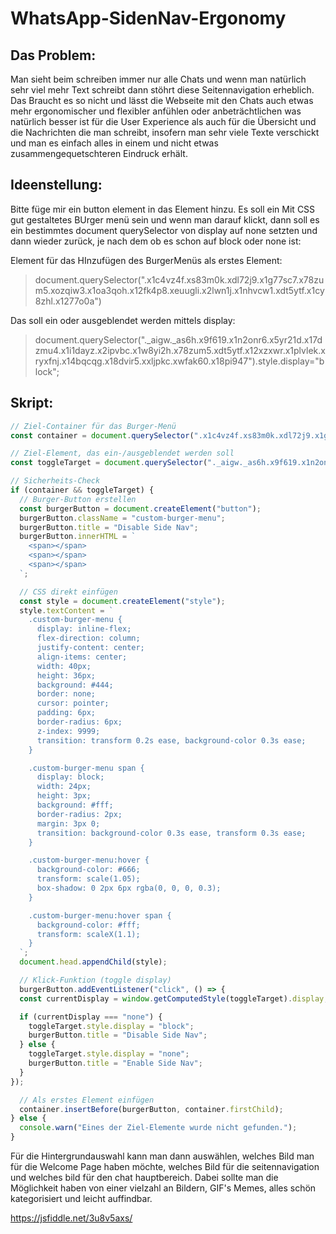 # WhatsApp-SidenNav-Ergonomy

## Das Problem:
Man sieht beim schreiben immer nur alle Chats und wenn man natürlich sehr viel mehr Text schreibt dann stöhrt diese Seitennavigation erheblich. Das Braucht es so nicht und lässt die Webseite mit den Chats auch etwas mehr ergonomischer und flexibler anfühlen oder anbeträchtlichen was natürlich besser ist für die User Experience als auch für die Übersicht und die Nachrichten die man schreibt, insofern man sehr viele Texte verschickt und man es einfach alles in einem und nicht etwas zusammengequetschteren Eindruck erhält.

## Ideenstellung:
Bitte füge mir ein button element in das Element hinzu. Es soll ein Mit CSS gut gestaltetes BUrger menü sein und wenn man darauf klickt, dann soll es ein bestimmtes document querySelector von display auf none setzten und dann wieder zurück, je nach dem ob es schon auf block oder none ist:

Element für das HInzufügen des BurgerMenüs als erstes Element:
> document.querySelector(".x1c4vz4f.xs83m0k.xdl72j9.x1g77sc7.x78zum5.xozqiw3.x1oa3qoh.x12fk4p8.xeuugli.x2lwn1j.x1nhvcw1.xdt5ytf.x1cy8zhl.x1277o0a")

Das soll ein oder ausgeblendet werden mittels display:
> document.querySelector("._aigw._as6h.x9f619.x1n2onr6.x5yr21d.x17dzmu4.x1i1dayz.x2ipvbc.x1w8yi2h.x78zum5.xdt5ytf.x12xzxwr.x1plvlek.xryxfnj.x14bqcqg.x18dvir5.xxljpkc.xwfak60.x18pi947").style.display="block";

## Skript:

```javascript
// Ziel-Container für das Burger-Menü
const container = document.querySelector(".x1c4vz4f.xs83m0k.xdl72j9.x1g77sc7.x78zum5.xozqiw3.x1oa3qoh.x12fk4p8.xeuugli.x2lwn1j.x1nhvcw1.xdt5ytf.x1cy8zhl.x1277o0a");

// Ziel-Element, das ein-/ausgeblendet werden soll
const toggleTarget = document.querySelector("._aigw._as6h.x9f619.x1n2onr6.x5yr21d.x17dzmu4.x1i1dayz.x2ipvbc.x1w8yi2h.x78zum5.xdt5ytf.x12xzxwr.x1plvlek.xryxfnj.x14bqcqg.x18dvir5.xxljpkc.xwfak60.x18pi947");

// Sicherheits-Check
if (container && toggleTarget) {
  // Burger-Button erstellen
  const burgerButton = document.createElement("button");
  burgerButton.className = "custom-burger-menu";
  burgerButton.title = "Disable Side Nav";
  burgerButton.innerHTML = `
    <span></span>
    <span></span>
    <span></span>
  `;

  // CSS direkt einfügen
  const style = document.createElement("style");
  style.textContent = `
    .custom-burger-menu {
      display: inline-flex;
      flex-direction: column;
      justify-content: center;
      align-items: center;
      width: 40px;
      height: 36px;
      background: #444;
      border: none;
      cursor: pointer;
      padding: 6px;
      border-radius: 6px;
      z-index: 9999;
      transition: transform 0.2s ease, background-color 0.3s ease;
    }

    .custom-burger-menu span {
      display: block;
      width: 24px;
      height: 3px;
      background: #fff;
      border-radius: 2px;
      margin: 3px 0;
      transition: background-color 0.3s ease, transform 0.3s ease;
    }

    .custom-burger-menu:hover {
      background-color: #666;
      transform: scale(1.05);
      box-shadow: 0 2px 6px rgba(0, 0, 0, 0.3);
    }

    .custom-burger-menu:hover span {
      background-color: #fff;
      transform: scaleX(1.1);
    }
  `;
  document.head.appendChild(style);

  // Klick-Funktion (toggle display)
  burgerButton.addEventListener("click", () => {
  const currentDisplay = window.getComputedStyle(toggleTarget).display;

  if (currentDisplay === "none") {
    toggleTarget.style.display = "block";
    burgerButton.title = "Disable Side Nav";
  } else {
    toggleTarget.style.display = "none";
    burgerButton.title = "Enable Side Nav";
  }
});

  // Als erstes Element einfügen
  container.insertBefore(burgerButton, container.firstChild);
} else {
  console.warn("Eines der Ziel-Elemente wurde nicht gefunden.");
}
```
Für die Hintergrundauswahl kann man dann auswählen, welches Bild man für die Welcome Page haben möchte, welches Bild für die seitennavigation und welches bild für den chat hauptbereich. Dabei sollte man die Möglichkeit haben von einer vielzahl an Bildern, GIF's Memes, alles schön kategorisiert und leicht auffindbar.


https://jsfiddle.net/3u8v5axs/